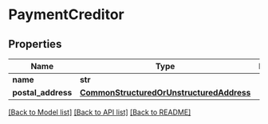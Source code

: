 # PaymentCreditor

## Properties
Name | Type | Description | Notes
------------ | ------------- | ------------- | -------------
**name** | **str** |  | 
**postal_address** | [**CommonStructuredOrUnstructuredAddress**](CommonStructuredOrUnstructuredAddress.md) |  | 

[[Back to Model list]](../README.md#documentation-for-models) [[Back to API list]](../README.md#documentation-for-api-endpoints) [[Back to README]](../README.md)


